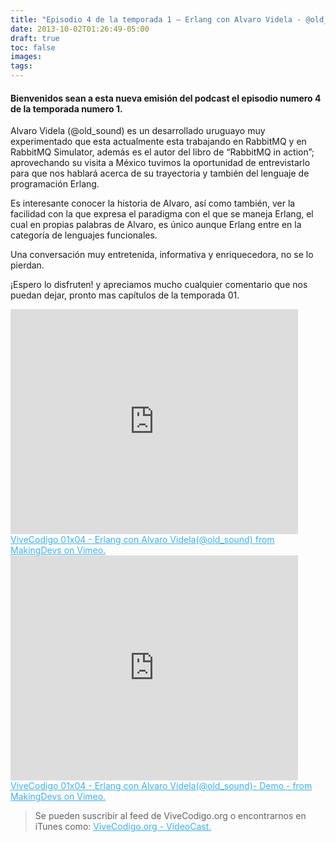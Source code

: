 ```yaml
---
title: "Episodio 4 de la temporada 1 – Erlang con Alvaro Videla - @old_sound"
date: 2013-10-02T01:26:49-05:00
draft: true
toc: false
images:
tags:
---
```


<h4>Bienvenidos sean a esta nueva emisión del podcast el episodio numero 4 de la temporada numero 1.</h4>

Alvaro Videla (@old_sound) es un desarrollado uruguayo muy experimentado que esta actualmente esta trabajando en RabbitMQ y en RabbitMQ Simulator, además es el autor del libro de “RabbitMQ in action”; aprovechando su visita a México tuvimos la oportunidad de entrevistarlo para que nos hablará acerca de su trayectoria y también del lenguaje de programación Erlang.

Es interesante conocer la historia de Alvaro, así como también, ver la facilidad con la que expresa el paradigma con el que se maneja Erlang, el cual en propias palabras de Alvaro, es único aunque Erlang entre en la categoría de lenguajes funcionales.

Una conversación muy entretenida, informativa y enriquecedora, no se lo pierdan.

¡Espero lo disfruten! y apreciamos mucho cualquier comentario que nos puedan dejar, pronto mas capítulos de la temporada 01.

<iframe src="https://player.vimeo.com/video/75962951?h=761fe11688" width="460" height="360" frameborder="0"></iframe>
<a href="https://vimeo.com/75962951" target="_blank" style="color:#3eb0ef;"> ViveCodigo 01x04 - Erlang con Alvaro Videla(@old_sound) from MakingDevs on Vimeo. </a>

<iframe src="https://player.vimeo.com/video/75972109?h=43ad5096d5" width="460" height="360" frameborder="0"></iframe>
<a href="https://vimeo.com/" target="_blank" style="color:#3eb0ef;"> ViveCodigo 01x04 - Erlang con Alvaro Videla(@old_sound)- Demo -  from MakingDevs on Vimeo. </a>

 >Se pueden suscribir al feed de ViveCodigo.org o encontrarnos en iTunes como: <a style="color:#3eb0ef;" href="https://podcasts.apple.com/ca/podcast/vivecodigo-org-videocast/id685052596" target="_blank"> ViveCodigo.org - VideoCast.</a>
